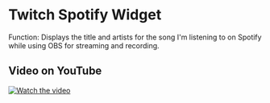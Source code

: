 # Twitch Spotify Widget

Function: Displays the title and artists for the song I'm listening to on Spotify while using OBS for streaming and recording.

## Video on YouTube

[![Watch the video](https://img.youtube.com/vi/iyJaEnBIBeo/0.jpg)](https://www.youtube.com/watch?v=iyJaEnBIBeo)
